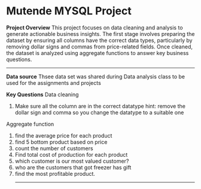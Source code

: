 # Mutende MYSQL Project
**Project Overview**
This project focuses on data cleaning and analysis to generate actionable business insights. The first stage involves preparing the dataset by ensuring all columns have the correct data types, particularly by removing dollar signs and commas from price-related fields.
Once cleaned, the dataset is analyzed using aggregate functions to answer key business questions.
***
**Data source**
Thsee data set was shared during Data analysis class to be used for the assignments and projects

**Key Questions**
Data cleaning
1. Make sure all the column are in the correct datatype
 hint: remove the dollar sign and comma so you change the datatype to a suitable one

Aggregate function
1. find the average price for each product
2. find 5 bottom product based on price
3. count the number of customers
4. Find total cost of production for each product
5. which customer is our most valued customer?
6. who are the customers that got freezer has gift
7. find the most profitable product.
   ***

